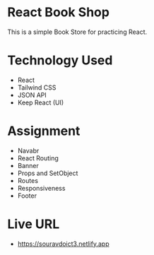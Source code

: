 # React Book Shop

This is a simple Book Store for practicing React.

# Technology Used
  - React
  - Tailwind CSS
  - JSON API
  - Keep React (UI)

# Assignment
  - Navabr
  - React Routing
  - Banner
  - Props and SetObject
  - Routes
  - Responsiveness
  - Footer
# Live URL
  - https://souravdoict3.netlify.app

